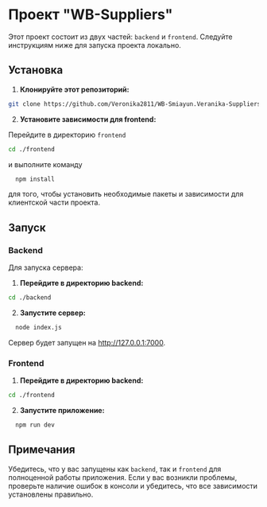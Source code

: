 # Проект "WB-Suppliers"

Этот проект состоит из двух частей: `backend` и `frontend`. Следуйте инструкциям ниже для запуска проекта локально.

## Установка

1. **Клонируйте этот репозиторий:**

```sh
git clone https://github.com/Veronika2811/WB-Smiayun.Veranika-Suppliers.git
```

2. **Установите зависимости для frontend:**

Перейдите в директорию `frontend`

```sh
cd ./frontend
```

и выполните команду

```sh
  npm install
```

для того, чтобы установить необходимые пакеты и зависимости для клиентской части проекта.

## Запуск

### Backend

Для запуска сервера:

1. **Перейдите в директорию backend:**

```sh
cd ./backend
```

2. **Запустите сервер:**

```sh
  node index.js
```

Сервер будет запущен на http://127.0.0.1:7000.

### Frontend

1. **Перейдите в директорию backend:**

```sh
cd ./frontend
```

2. **Запустите приложение:**

```sh
  npm run dev
```

## Примечания

Убедитесь, что у вас запущены как `backend`, так и `frontend` для полноценной работы приложения.
Если у вас возникли проблемы, проверьте наличие ошибок в консоли и убедитесь, что все зависимости установлены правильно.
